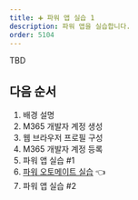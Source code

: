 ```yaml
---
title: ➕ 파워 앱 실습 1
description: 파워 앱을 실습합니다.
order: 5104
---
```


TBD


## 다음 순서 ##

1. 배경 설명
2. M365 개발자 계정 생성
3. 웹 브라우저 프로필 구성
4. M365 개발자 계정 등록
5. 파워 앱 실습 #1
6. [파워 오토메이트 실습][handson pau] 👈
7. 파워 앱 실습 #2


[handson background]: ../background
[handson m365 create]: ../m365-account-setup
[handson browser profile]: ../web-browser-setup
[handson m365 rego]: ../m365-account-registration
[handson pas 1]: ../power-apps-1
[handson pau]: ../power-automate
[handson pas 2]: ../power-apps-2
